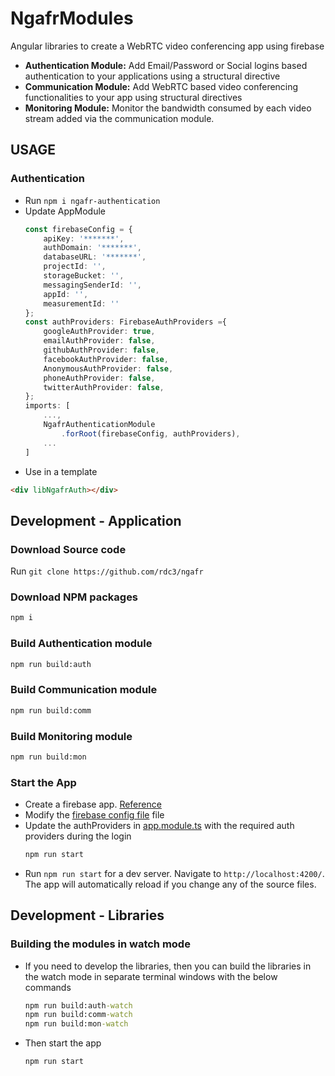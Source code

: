# NgafrModules

Angular libraries to create a WebRTC video conferencing app using firebase
* **Authentication Module:**
    Add Email/Password or Social logins based authentication to your applications using a structural directive
* **Communication Module:**
    Add WebRTC based video conferencing functionalities to your app using structural directives
* **Monitoring Module:**
    Monitor the bandwidth consumed by each video stream added via the communication module.


## USAGE
### Authentication
* Run `npm i ngafr-authentication`
* Update AppModule 
    ```ts
    const firebaseConfig = {
        apiKey: '*******',
        authDomain: '*******',
        databaseURL: '*******',
        projectId: '',
        storageBucket: '',
        messagingSenderId: '',
        appId: '',
        measurementId: ''
    };
    const authProviders: FirebaseAuthProviders ={
        googleAuthProvider: true,
        emailAuthProvider: false,
        githubAuthProvider: false,
        facebookAuthProvider: false,
        AnonymousAuthProvider: false,
        phoneAuthProvider: false,
        twitterAuthProvider: false,
    };
    imports: [
        ...,
        NgafrAuthenticationModule
            .forRoot(firebaseConfig, authProviders),
        ...
    ]
    ```
* Use in a template
```html
<div libNgafrAuth></div>
```

## Development - Application
### Download Source code
Run `git clone https://github.com/rdc3/ngafr`

### Download NPM packages
```cmd
npm i
```

### Build Authentication module
```cmd
npm run build:auth
```

### Build Communication module
```cmd
npm run build:comm
```

### Build Monitoring module
```cmd
npm run build:mon
```

### Start the App
* Create a firebase app. [Reference](https://firebase.google.com/docs/web/setup)
* Modify the [firebase config file](https://github.com/rdc3/ngafr/blob/master/projects/ngafr-testapp/src/environments/firebase.ts) file
* Update the authProviders in [app.module.ts](https://github.com/rdc3/ngafr/blob/master/projects/ngafr-testapp/src/app/app.module.ts) with the required auth providers during the login
    ```cmd
    npm run start
    ```
* Run `npm run start` for a dev server. Navigate to `http://localhost:4200/`. The app will automatically reload if you change any of the source files.

## Development - Libraries
### Building the modules in watch mode
* If you need to develop the libraries, then you can build the libraries in the watch mode in separate terminal windows with the below commands
    ```cmd
    npm run build:auth-watch
    npm run build:comm-watch
    npm run build:mon-watch
    ```
* Then start the app
    ```cmd
    npm run start
    ```
